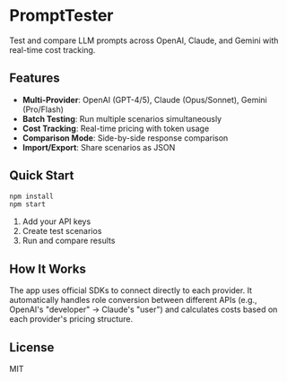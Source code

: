 # PromptTester

Test and compare LLM prompts across OpenAI, Claude, and Gemini with real-time cost tracking.

## Features

- **Multi-Provider**: OpenAI (GPT-4/5), Claude (Opus/Sonnet), Gemini (Pro/Flash)
- **Batch Testing**: Run multiple scenarios simultaneously
- **Cost Tracking**: Real-time pricing with token usage
- **Comparison Mode**: Side-by-side response comparison
- **Import/Export**: Share scenarios as JSON

## Quick Start

```bash
npm install
npm start
```

1. Add your API keys
2. Create test scenarios
3. Run and compare results

## How It Works

The app uses official SDKs to connect directly to each provider. It automatically handles role conversion between different APIs (e.g., OpenAI's "developer" → Claude's "user") and calculates costs based on each provider's pricing structure.

## License

MIT